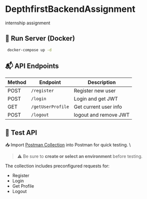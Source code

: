 # DepthfirstBackendAssignment
internship assignment

## 🚀 Run Server (Docker)
```bash
 docker-compose up -d
```

## 📬 API Endpoints
| Method | Endpoint | Description |
| --- | --- | --- |
| POST | `/register` | Register new user |
| POST | `/login` | Login and get JWT |
| GET | `/getUserProfile` | Get current user info | 
| POST | `/logout` | logout and remove JWT |

## 🧪 Test API

📥 Import [Postman Collection](postman_collection.json) into Postman for quick testing. \

> ⚠️ Be sure to **create or select an environment** before testing.

The collection includes preconfigured requests for: 
* Register
* Login
* Get Profile
* Logout
